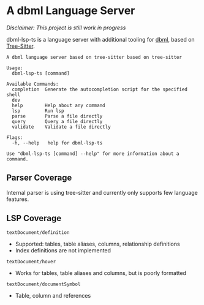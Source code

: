 # A dbml Language Server
*Disclaimer: This project is still work in progress*  

dbml-lsp-ts is a language server with additional tooling
for [dbml](https://dbml.dbdiagram.io/home), based on 
[Tree-Sitter](https://tree-sitter.github.io/tree-sitter/).  

```
A dbml language server based on tree-sitter based on tree-sitter

Usage:
  dbml-lsp-ts [command]

Available Commands:
  completion  Generate the autocompletion script for the specified shell
  dev         
  help        Help about any command
  lsp         Run lsp
  parse       Parse a file directly
  query       Query a file directly
  validate    Validate a file directly

Flags:
  -h, --help   help for dbml-lsp-ts

Use "dbml-lsp-ts [command] --help" for more information about a command.
```

## Parser Coverage
Internal parser is using tree-sitter and currently only supports few language features.

## LSP Coverage
`textDocument/definition`  
- Supported: tables, table aliases, columns, relationship definitions
- Index definitions are not implemented

`textDocument/hover`  
- Works for tables, table aliases and columns, but is poorly formatted  

`textDocument/documentSymbol`
- Table, column and references

